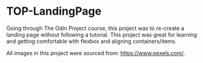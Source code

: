 # TOP-LandingPage

Going through The Odin Project course, this project was to re-create a landing page without following a tutorial.
This project was great for learning and getting comfortable with flexbox and aligning containers/items.

All images in this project were sourced from: https://www.pexels.com/.
